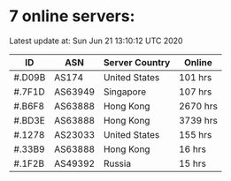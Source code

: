 # 7 online servers:

Latest update at: Sun Jun 21 13:10:12 UTC 2020

| ID | ASN | Server Country | Online |
| -- | --- | -------------- | ------ |
| #.D09B | AS174 | United States | 101 hrs |
| #.7F1D | AS63949 | Singapore | 107 hrs |
| #.B6F8 | AS63888 | Hong Kong | 2670 hrs |
| #.BD3E | AS63888 | Hong Kong | 3739 hrs |
| #.1278 | AS23033 | United States | 155 hrs |
| #.33B9 | AS63888 | Hong Kong | 16 hrs |
| #.1F2B | AS49392 | Russia | 15 hrs |

